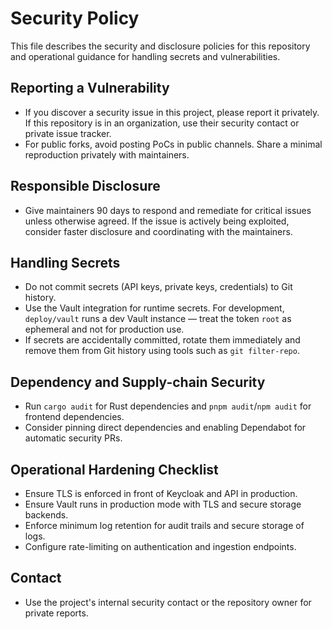 # Security Policy

This file describes the security and disclosure policies for this repository and operational guidance for handling secrets and vulnerabilities.

## Reporting a Vulnerability
- If you discover a security issue in this project, please report it privately. If this repository is in an organization, use their security contact or private issue tracker.
- For public forks, avoid posting PoCs in public channels. Share a minimal reproduction privately with maintainers.

## Responsible Disclosure
- Give maintainers 90 days to respond and remediate for critical issues unless otherwise agreed. If the issue is actively being exploited, consider faster disclosure and coordinating with the maintainers.

## Handling Secrets
- Do not commit secrets (API keys, private keys, credentials) to Git history.
- Use the Vault integration for runtime secrets. For development, `deploy/vault` runs a dev Vault instance — treat the token `root` as ephemeral and not for production use.
- If secrets are accidentally committed, rotate them immediately and remove them from Git history using tools such as `git filter-repo`.

## Dependency and Supply-chain Security
- Run `cargo audit` for Rust dependencies and `pnpm audit`/`npm audit` for frontend dependencies.
- Consider pinning direct dependencies and enabling Dependabot for automatic security PRs.

## Operational Hardening Checklist
- Ensure TLS is enforced in front of Keycloak and API in production.
- Ensure Vault runs in production mode with TLS and secure storage backends.
- Enforce minimum log retention for audit trails and secure storage of logs.
- Configure rate-limiting on authentication and ingestion endpoints.

## Contact
- Use the project's internal security contact or the repository owner for private reports.

